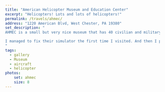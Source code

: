 ```yaml
---
title: "American Helicopter Museum and Education Center"
excerpt: "Helicopters! Lots and lots of helicopters!"
permalink: /travels/ahmec/
address: "1220 American Blvd, West Chester, PA 19380"
set_description: "
AHMEC is a small but very nice museum that has 40 civilian and military autogyros, convertiplanes and helicopters. It was fairly close to a Sikorsky aircraft plant back when I worked for them. AHMEC is one of only three museums in the world currently displaying a V-22 Osprey. It's worth visiting if you're passing through.

I managed to fix their simulator the first time I visited. And then I proceeded to crash the simulated helicopter. Quite a lot.
"
tags:
  - gallery
  - Museum
  - aircraft
  - helicopter
photos:
    set: ahmec
    size: 8
---
```

